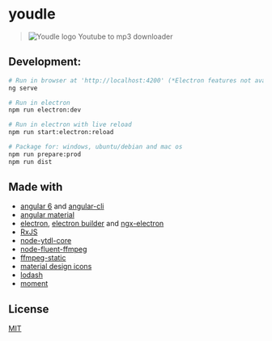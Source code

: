 # youdle

> ![Youdle logo](https://github.com/radiium/youdle/build/icons/linux/16x16.png) Youtube to mp3 downloader


## Development:

```bash
# Run in browser at 'http://localhost:4200' (*Electron features not available in this mode*)
ng serve

# Run in electron
npm run electron:dev

# Run in electron with live reload
npm run start:electron:reload

# Package for: windows, ubuntu/debian and mac os
npm run prepare:prod
npm run dist
```


## Made with

- [angular 6](https://angular.io/) and [angular-cli](https://github.com/angular/angular-cli)
- [angular material](https://material.angular.io/)
- [electron](https://electron.atom.io/), [electron builder](https://github.com/electron-userland/electron-builder/) and [ngx-electron](https://github.com/ThorstenHans/ngx-electron)
- [RxJS](http://reactivex.io/rxjs/)
- [node-ytdl-core](https://github.com/fent/node-ytdl-core)
- [node-fluent-ffmpeg](https://github.com/fluent-ffmpeg/node-fluent-ffmpeg)
- [ffmpeg-static](https://github.com/zimbatm/ffmpeg-static)
- [material design icons](https://materialdesignicons.com/)
- [lodash](https://lodash.com/)
- [moment](https://momentjs.com/)


## License

[MIT](LICENCE.md)
